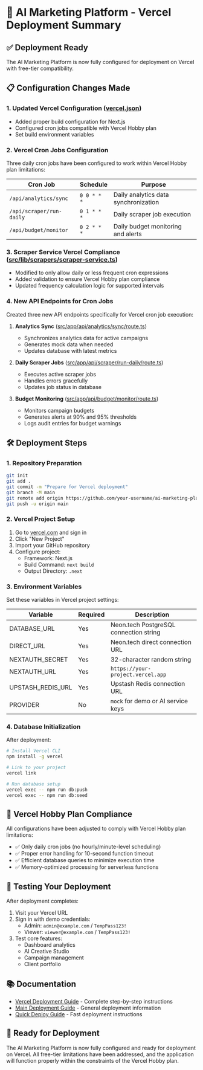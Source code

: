 # 🚀 AI Marketing Platform - Vercel Deployment Summary

## ✅ Deployment Ready

The AI Marketing Platform is now fully configured for deployment on Vercel with free-tier compatibility.

## 📋 Configuration Changes Made

### 1. Updated Vercel Configuration ([vercel.json](file:///c:/Users/ICL%20%20ZAMBIA/Desktop/AOGRL%20Marketing/ai-marketing-platform/vercel.json))

- Added proper build configuration for Next.js
- Configured cron jobs compatible with Vercel Hobby plan
- Set build environment variables

### 2. Vercel Cron Jobs Configuration

Three daily cron jobs have been configured to work within Vercel Hobby plan limitations:

| Cron Job | Schedule | Purpose |
|----------|----------|---------|
| `/api/analytics/sync` | `0 0 * * *` | Daily analytics data synchronization |
| `/api/scraper/run-daily` | `0 1 * * *` | Daily scraper job execution |
| `/api/budget/monitor` | `0 2 * * *` | Daily budget monitoring and alerts |

### 3. Scraper Service Vercel Compliance ([src/lib/scrapers/scraper-service.ts](file:///c:/Users/ICL%20%20ZAMBIA/Desktop/AOGRL%20Marketing/ai-marketing-platform/src/lib/scrapers/scraper-service.ts))

- Modified to only allow daily or less frequent cron expressions
- Added validation to ensure Vercel Hobby plan compliance
- Updated frequency calculation logic for supported intervals

### 4. New API Endpoints for Cron Jobs

Created three new API endpoints specifically for Vercel cron job execution:

1. **Analytics Sync** ([src/app/api/analytics/sync/route.ts](file:///c:/Users/ICL%20%20ZAMBIA/Desktop/AOGRL%20Marketing/ai-marketing-platform/src/app/api/analytics/sync/route.ts))
   - Synchronizes analytics data for active campaigns
   - Generates mock data when needed
   - Updates database with latest metrics

2. **Daily Scraper Jobs** ([src/app/api/scraper/run-daily/route.ts](file:///c:/Users/ICL%20%20ZAMBIA/Desktop/AOGRL%20Marketing/ai-marketing-platform/src/app/api/scraper/run-daily/route.ts))
   - Executes active scraper jobs
   - Handles errors gracefully
   - Updates job status in database

3. **Budget Monitoring** ([src/app/api/budget/monitor/route.ts](file:///c:/Users/ICL%20%20ZAMBIA/Desktop/AOGRL%20Marketing/ai-marketing-platform/src/app/api/budget/monitor/route.ts))
   - Monitors campaign budgets
   - Generates alerts at 90% and 95% thresholds
   - Logs audit entries for budget warnings

## 🛠️ Deployment Steps

### 1. Repository Preparation
```bash
git init
git add .
git commit -m "Prepare for Vercel deployment"
git branch -M main
git remote add origin https://github.com/your-username/ai-marketing-platform.git
git push -u origin main
```

### 2. Vercel Project Setup
1. Go to [vercel.com](https://vercel.com) and sign in
2. Click "New Project"
3. Import your GitHub repository
4. Configure project:
   - Framework: Next.js
   - Build Command: `next build`
   - Output Directory: `.next`

### 3. Environment Variables
Set these variables in Vercel project settings:

| Variable | Required | Description |
|----------|----------|-------------|
| DATABASE_URL | Yes | Neon.tech PostgreSQL connection string |
| DIRECT_URL | Yes | Neon.tech direct connection URL |
| NEXTAUTH_SECRET | Yes | 32-character random string |
| NEXTAUTH_URL | Yes | `https://your-project.vercel.app` |
| UPSTASH_REDIS_URL | Yes | Upstash Redis connection URL |
| PROVIDER | No | `mock` for demo or AI service keys |

### 4. Database Initialization
After deployment:
```bash
# Install Vercel CLI
npm install -g vercel

# Link to your project
vercel link

# Run database setup
vercel exec -- npm run db:push
vercel exec -- npm run db:seed
```

## 🚨 Vercel Hobby Plan Compliance

All configurations have been adjusted to comply with Vercel Hobby plan limitations:

- ✅ Only daily cron jobs (no hourly/minute-level scheduling)
- ✅ Proper error handling for 10-second function timeout
- ✅ Efficient database queries to minimize execution time
- ✅ Memory-optimized processing for serverless functions

## 🧪 Testing Your Deployment

After deployment completes:

1. Visit your Vercel URL
2. Sign in with demo credentials:
   - Admin: `admin@example.com` / `TempPass123!`
   - Viewer: `viewer@example.com` / `TempPass123!`
3. Test core features:
   - Dashboard analytics
   - AI Creative Studio
   - Campaign management
   - Client portfolio

## 📚 Documentation

- [Vercel Deployment Guide](VERCEL_DEPLOYMENT_GUIDE.md) - Complete step-by-step instructions
- [Main Deployment Guide](DEPLOYMENT_GUIDE.md) - General deployment information
- [Quick Deploy Guide](QUICK_DEPLOY.md) - Fast deployment instructions

## 🎉 Ready for Deployment

The AI Marketing Platform is now fully configured and ready for deployment on Vercel. All free-tier limitations have been addressed, and the application will function properly within the constraints of the Vercel Hobby plan.